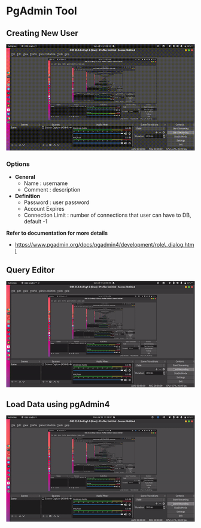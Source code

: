 # PgAdmin Tool

## Creating New User

![image](./assets/create_user.gif)

### **Options**

* **General**
  * Name : username
  * Comment : description
* **Definition**
  * Password : user password
  * Account Expires
  * Connection Limit : number of connections that user can have to DB, default -1

**Refer to documentation for more details**

* https://www.pgadmin.org/docs/pgadmin4/development/role\_dialog.html

## Query Editor

![image](./assets/query-editor.gif)

## Load Data using pgAdmin4

![image](./assets/load-data.gif)
